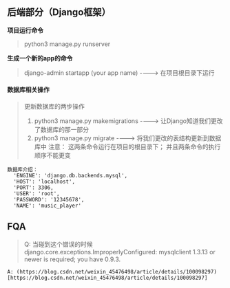 
## 后端部分（Django框架）

**项目运行命令**
> python3 manage.py runserver

**生成一个新的app的命令**
> django-admin startapp (your app name) ----> 在项目根目录下运行

#### 数据库相关操作

> 更新数据库的两步操作
> 1. python3 manage.py makemigrations  ----> 让Django知道我们更改了数据库的那一部分
> 2. python3 manage.py migrate         ----> 将我们更改的表结构更新到数据库中
> 注意： 这两条命令运行在项目的根目录下； 并且两条命令的执行顺序不能更变

```
数据库介绍：
  'ENGINE': 'django.db.backends.mysql',
  'HOST': 'localhost',
  'PORT': 3306,
  'USER': 'root',
  'PASSWORD': '12345678',
  'NAME': 'music_player'
```



## FQA

> Q: 当碰到这个错误的时候 django.core.exceptions.ImproperlyConfigured: mysqlclient 1.3.13 or newer is required; you have 0.9.3.

```
A: (https://blog.csdn.net/weixin_45476498/article/details/100098297)[https://blog.csdn.net/weixin_45476498/article/details/100098297]
```
